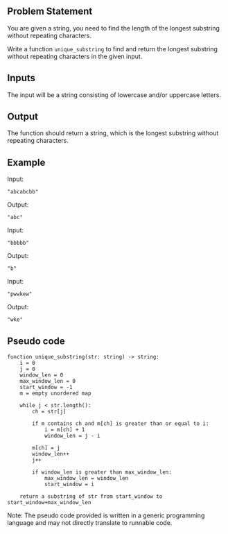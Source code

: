 ## Problem Statement

You are given a string, you need to find the length of the longest substring without repeating characters. 

Write a function `unique_substring` to find and return the longest substring without repeating characters in the given input. 

## Inputs

The input will be a string consisting of lowercase and/or uppercase letters.

## Output

The function should return a string, which is the longest substring without repeating characters.

## Example

Input:
```
"abcabcbb"
```

Output:
```
"abc"
```

Input:
```
"bbbbb"
```

Output:
```
"b"
```

Input:
```
"pwwkew"
```

Output:
```
"wke"
```

## Pseudo code

```plaintext
function unique_substring(str: string) -> string:
    i = 0
    j = 0
    window_len = 0
    max_window_len = 0
    start_window = -1
    m = empty unordered map

    while j < str.length():
        ch = str[j]

        if m contains ch and m[ch] is greater than or equal to i:
            i = m[ch] + 1
            window_len = j - i

        m[ch] = j
        window_len++
        j++

        if window_len is greater than max_window_len:
            max_window_len = window_len
            start_window = i

    return a substring of str from start_window to start_window+max_window_len
```
Note: The pseudo code provided is written in a generic programming language and may not directly translate to runnable code.